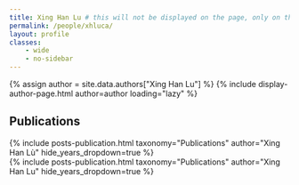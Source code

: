 ```yaml
---
title: Xing Han Lu # this will not be displayed on the page, only on the tab
permalink: /people/xhluca/
layout: profile
classes:
    - wide
    - no-sidebar
---
```


{% assign author = site.data.authors["Xing Han Lu"] %}
{% include display-author-page.html author=author loading="lazy" %}

## Publications

<div>
  {% include posts-publication.html taxonomy="Publications" author="Xing Han Lù" hide_years_dropdown=true %}
</div>

<div>
  {% include posts-publication.html taxonomy="Publications" author="Xing Han Lu" hide_years_dropdown=true %}
</div>